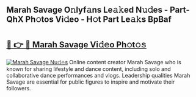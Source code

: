 ## Marah Savage O𝚗lyf𝚊ns Le𝚊𝚔ed N𝚞𝚍es - Part-QhX Ph𝚘tos Vi𝚍eo - H𝚘t Part Le𝚊𝚔s BpBaf

# <h2><a href="http://hf2dfj.feru.top/?c=Marah+Savage">🔗 👉 🔴 Marah Savage Vi𝚍𝚎o Ph𝚘t𝚘𝚜</a></h2>

[![Marah Savage Nu𝚍𝚎s](https://i.imgur.com/0TWrTi3.gif)](http://hf2dfj.feru.top/?c=Marah+Savage)
Online content creator Marah Savage who is known for sharing lifestyle and dance content, including solo and collaborative dance performances and vlogs. Leadership qualities Marah Savage are essential for public figures to inspire and motivate their followers. 
